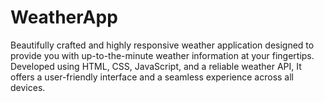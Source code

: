 # WeatherApp
Beautifully crafted and highly responsive weather application designed to provide you with up-to-the-minute weather information at your fingertips. Developed using HTML, CSS, JavaScript, and a reliable weather API, It offers a user-friendly interface and a seamless experience across all devices.
